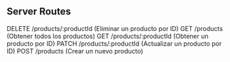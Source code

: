 ## Server Routes

DELETE /products/:productId (Eliminar un producto por ID)
GET /products (Obtener todos los productos)
GET /products/:productId (Obtener un producto por ID)
PATCH /products/:productId (Actualizar un producto por ID)
POST /products (Crear un nuevo producto)
